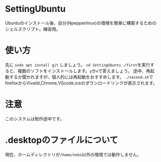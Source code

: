 # SettingUbuntu
Ubuntuのインストール後、自分(Npepperlinux)の環境を簡単に構築するためのシェルスクリプト。練習用。
# 使い方
先に
`sudo apt install git`
しましょう。
`cd SettingUbuntu`
`./first`を実行すると、複数のソフトをインストールします。`y`か`n`で答えましょう。
途中、再起動するか聞かれますが、個人的には再起動をおすすめします。
`./second.sh`でfirefoxからVivaldi,Chrome,VScode,iceのダウンロードリンクが表示されます。
# 注意
このシステムは制作途中です。
# .desktopのファイルについて
現在、ホームディレクトリが`/home/neko`以外の環境では動作しません。
